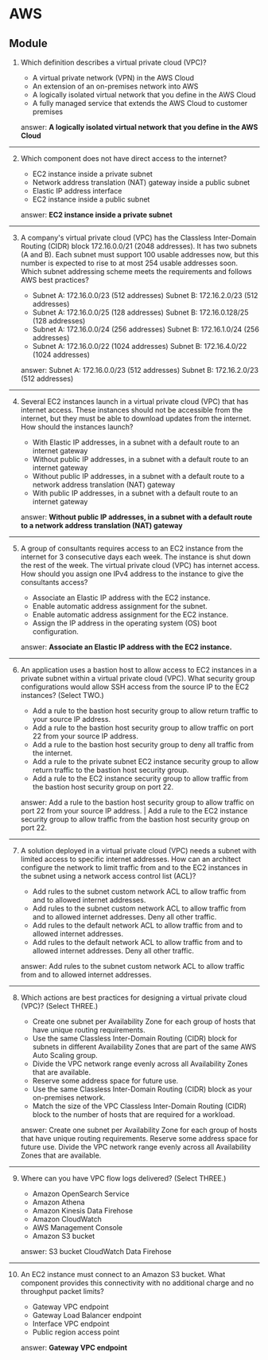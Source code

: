 # AWS
## Module 

1. Which definition describes a virtual private cloud (VPC)?
    * A virtual private network (VPN) in the AWS Cloud
    * An extension of an on-premises network into AWS
    * A logically isolated virtual network that you define in the AWS Cloud
    * A fully managed service that extends the AWS Cloud to customer premises
    
    answer: **A logically isolated virtual network that you define in the AWS Cloud**
---
2. Which component does not have direct access to the internet?
    * EC2 instance inside a private subnet
    * Network address translation (NAT) gateway inside a public subnet
    * Elastic IP address interface
    * EC2 instance inside a public subnet
    
    answer: **EC2 instance inside a private subnet**
---
3. A company's virtual private cloud (VPC) has the Classless Inter-Domain Routing (CIDR)
block 172.16.0.0/21 (2048 addresses). It has two subnets (A and B). Each subnet must
support 100 usable addresses now, but this number is expected to rise to at most 254
usable addresses soon. Which subnet addressing scheme meets the requirements and
follows AWS best practices?
    * Subnet A: 172.16.0.0/23 (512 addresses) Subnet B: 172.16.2.0/23 (512 addresses)
    * Subnet A: 172.16.0.0/25 (128 addresses) Subnet B: 172.16.0.128/25 (128 addresses)
    * Subnet A: 172.16.0.0/24 (256 addresses) Subnet B: 172.16.1.0/24 (256 addresses)
    * Subnet A: 172.16.0.0/22 (1024 addresses) Subnet B: 172.16.4.0/22 (1024 addresses)
    
    answer: Subnet A: 172.16.0.0/23 (512 addresses) Subnet B: 172.16.2.0/23 (512 addresses)
---
4. Several EC2 instances launch in a virtual private cloud (VPC) that has internet access.
These instances should not be accessible from the internet, but they must be able to
download updates from the internet. How should the instances launch?
    * With Elastic IP addresses, in a subnet with a default route to an internet gateway
    * Without public IP addresses, in a subnet with a default route to an internet gateway
    * Without public IP addresses, in a subnet with a default route to a network address translation (NAT) gateway
    * With public IP addresses, in a subnet with a default route to an internet gateway
    
    answer: **Without public IP addresses, in a subnet with a default route to a network address translation (NAT) gateway**
---
5. A group of consultants requires access to an EC2 instance from the internet for 3
consecutive days each week. The instance is shut down the rest of the week. The virtual
private cloud (VPC) has internet access. How should you assign one IPv4 address to the
instance to give the consultants access?
    * Associate an Elastic IP address with the EC2 instance.
    * Enable automatic address assignment for the subnet.
    * Enable automatic address assignment for the EC2 instance.
    * Assign the IP address in the operating system (OS) boot configuration.
    
    answer: **Associate an Elastic IP address with the EC2 instance.**
---
6. An application uses a bastion host to allow access to EC2 instances in a private subnet
within a virtual private cloud (VPC). What security group configurations would allow SSH
access from the source IP to the EC2 instances? (Select TWO.)
    * Add a rule to the bastion host security group to allow return traffic to your source IP address.
    * Add a rule to the bastion host security group to allow traffic on port 22 from your source IP address.
    * Add a rule to the bastion host security group to deny all traffic from the internet.
    * Add a rule to the private subnet EC2 instance security group to allow return traffic to the bastion host security group.
    * Add a rule to the EC2 instance security group to allow traffic from the bastion host security group on port 22.
    
    answer: Add a rule to the bastion host security group to allow traffic on port 22 from your source IP address. | Add a rule to the EC2 instance security group to allow traffic from the bastion host security group on port 22.
---
7. A solution deployed in a virtual private cloud (VPC) needs a subnet with limited access to
specific internet addresses. How can an architect configure the network to limit traffic
from and to the EC2 instances in the subnet using a network access control list (ACL)?
    * Add rules to the subnet custom network ACL to allow traffic from and to allowed internet addresses.
    * Add rules to the subnet custom network ACL to allow traffic from and to allowed internet addresses. Deny all other traffic.
    * Add rules to the default network ACL to allow traffic from and to allowed internet addresses.
    * Add rules to the default network ACL to allow traffic from and to allowed internet addresses. Deny all other traffic.
    
    answer: Add rules to the subnet custom network ACL to allow traffic from and to allowed internet addresses.
---
8. Which actions are best practices for designing a virtual private cloud (VPC)? (Select
THREE.)
    * Create one subnet per Availability Zone for each group of hosts that have unique routing requirements.
    * Use the same Classless Inter-Domain Routing (CIDR) block for subnets in different Availability Zones that are part of the same AWS Auto Scaling group.
    * Divide the VPC network range evenly across all Availability Zones that are available.
    * Reserve some address space for future use.
    * Use the same Classless Inter-Domain Routing (CIDR) block as your on-premises network.
    * Match the size of the VPC Classless Inter-Domain Routing (CIDR) block to the number of hosts that are required for a workload.
    
    answer: Create one subnet per Availability Zone for each group of hosts that have unique routing requirements. Reserve some address space for future use. Divide the VPC network range evenly across all Availability Zones that are available.
---
9. Where can you have VPC flow logs delivered? (Select THREE.)
    * Amazon OpenSearch Service
    * Amazon Athena
    * Amazon Kinesis Data Firehose
    * Amazon CloudWatch
    * AWS Management Console
    * Amazon S3 bucket
    
    answer: S3 bucket CloudWatch Data Firehose
---
10. An EC2 instance must connect to an Amazon S3 bucket. What component provides this
connectivity with no additional charge and no throughput packet limits?
    * Gateway VPC endpoint
    * Gateway Load Balancer endpoint
    * Interface VPC endpoint
    * Public region access point
    
    answer: **Gateway VPC endpoint**

